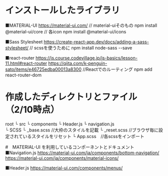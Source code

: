 # インストールしたライブラリ
■MATERIAL-UI
https://material-ui.com/
// material-uiそのもの
npm install @material-ui/core
// 各icon
npm install @material-ui/icons

■Sass Stylesheet
https://create-react-app.dev/docs/adding-a-sass-stylesheet/
// scssを使うために
npm install node-sass --save

■react-router
https://js.course.codevillage.jp/js-basics/lesson-11.html#react-router
https://qiita.com/k-penguin-sato/items/e46725edba00013a8300
//Reactでのルーティング
npm add react-router-dom


# 作成したディレクトリとファイル（2/10時点）
root
└ src
    └ components
        └ Header.js
        └ navigation.js        
    └ SCSS
        └ _base.scss //大枠のスタイルを記載
        └ _reset.scss //ブラウザ毎に設定されているスタイルをリセット
        └ App.scss　//各scssをインポート


#　MATERIAL-UI を利用しているコンポーネントとドキュメント
■Navigation.js
https://material-ui.com/ja/components/bottom-navigation/
https://material-ui.com/ja/components/material-icons/

■Header.js 
https://material-ui.com/components/menus/